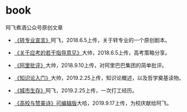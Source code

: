 # book
阿飞煮酒公众号原创文章
- [《转专业宣言》](https://github.com/afzj/books/raw/master/file/%E3%80%8A%E8%BD%AC%E4%B8%93%E4%B8%9A%E5%AE%A3%E8%A8%80%E3%80%8B.docx)阿飞，2018.6.5上传，关于转专业的一个原创剧本。

- [《关于应考的若干指导意见》](https://github.com/afzj/books/raw/master/file/%E3%80%8A%E5%85%B3%E4%BA%8E%E5%BA%94%E8%80%83%E7%9A%84%E8%8B%A5%E5%B9%B2%E6%8C%87%E5%AF%BC%E6%84%8F%E8%A7%81%E3%80%8B.pdf)大帅，2018.6.5上传，高考策略分享。

- [《阿里批评》](https://github.com/afzj/books/raw/master/file/%E9%98%BF%E9%87%8C%E6%89%B9%E8%AF%84.pdf)大帅，2018.9.10上传，对阿里巴巴集团的简单批评。

- [《知识论入门》](https://github.com/afzj/books/raw/master/file/%E7%9F%A5%E8%AF%86%E8%AE%BA%E7%AC%94%E8%AE%B0.docx)大帅，2019.2.25上传，知识论概述，以及哲学奠基读物。

- [《城市生存》](https://github.com/afzj/books/raw/master/file/%E5%9F%8E%E5%B8%82%E7%94%9F%E5%AD%98.docx)阿飞，2019.2.25上传，一次打工经历。

- [《高校与赞美诗》](https://github.com/afzj/books/raw/master/file/%E9%AB%98%E6%A0%A1%E4%B8%8E%E8%B5%9E%E7%BE%8E%E8%AF%97.pdf)[可编辑版](https://github.com/afzj/books/raw/master/file/%E9%AB%98%E6%A0%A1%E4%B8%8E%E8%B5%9E%E7%BE%8E%E8%AF%97.docx)大哈，2019.9.17上传，为校庆献给阿飞。
